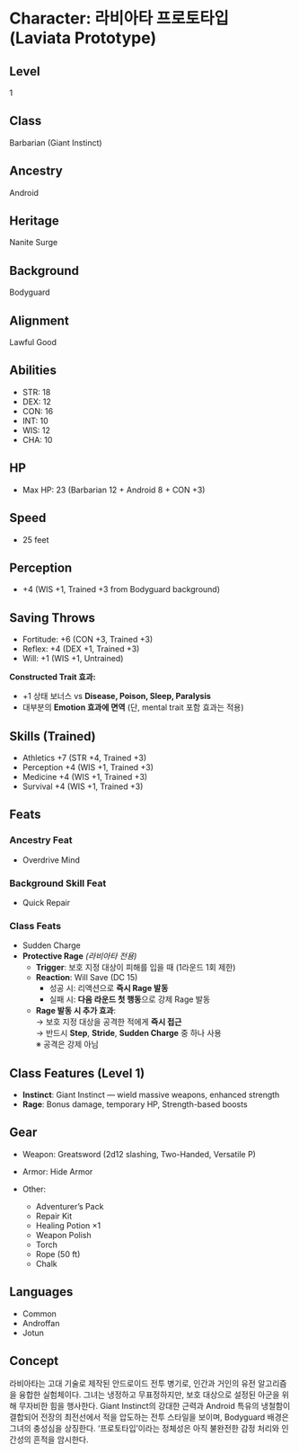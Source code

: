 # Character: 라비아타 프로토타입 (Laviata Prototype)

## Level

1

## Class

Barbarian (Giant Instinct)

## Ancestry

Android

## Heritage

Nanite Surge

## Background

Bodyguard

## Alignment

Lawful Good

## Abilities

* STR: 18
* DEX: 12
* CON: 16
* INT: 10
* WIS: 12
* CHA: 10

## HP

* Max HP: 23 (Barbarian 12 + Android 8 + CON +3)

## Speed

* 25 feet

## Perception

* +4 (WIS +1, Trained +3 from Bodyguard background)

## Saving Throws

* Fortitude: +6 (CON +3, Trained +3)
* Reflex: +4 (DEX +1, Trained +3)
* Will: +1 (WIS +1, Untrained)

**Constructed Trait 효과:**

* +1 상태 보너스 vs **Disease, Poison, Sleep, Paralysis**
* 대부분의 **Emotion 효과에 면역** (단, mental trait 포함 효과는 적용)

## Skills (Trained)

* Athletics +7 (STR +4, Trained +3)
* Perception +4 (WIS +1, Trained +3)
* Medicine +4 (WIS +1, Trained +3)
* Survival +4 (WIS +1, Trained +3)

## Feats

### Ancestry Feat

* Overdrive Mind

### Background Skill Feat

* Quick Repair

### Class Feats

* Sudden Charge  
* **Protective Rage** *(라비아타 전용)*  
  - **Trigger**: 보호 지정 대상이 피해를 입을 때 (1라운드 1회 제한)  
  - **Reaction**: Will Save (DC 15)
    - 성공 시: 리액션으로 **즉시 Rage 발동**
    - 실패 시: **다음 라운드 첫 행동**으로 강제 Rage 발동
  - **Rage 발동 시 추가 효과**:  
    → 보호 지정 대상을 공격한 적에게 **즉시 접근**  
    → 반드시 **Step**, **Stride**, **Sudden Charge** 중 하나 사용  
    ※ 공격은 강제 아님

## Class Features (Level 1)

* **Instinct**: Giant Instinct — wield massive weapons, enhanced strength
* **Rage**: Bonus damage, temporary HP, Strength-based boosts

## Gear

* Weapon: Greatsword (2d12 slashing, Two-Handed, Versatile P)
* Armor: Hide Armor
* Other:

  * Adventurer’s Pack
  * Repair Kit
  * Healing Potion ×1
  * Weapon Polish
  * Torch
  * Rope (50 ft)
  * Chalk

## Languages

* Common
* Androffan
* Jotun

## Concept

라비아타는 고대 기술로 제작된 안드로이드 전투 병기로, 인간과 거인의 유전 알고리즘을 융합한 실험체이다. 그녀는 냉정하고 무표정하지만, 보호 대상으로 설정된 아군을 위해 무자비한 힘을 행사한다. Giant Instinct의 강대한 근력과 Android 특유의 냉철함이 결합되어 전장의 최전선에서 적을 압도하는 전투 스타일을 보이며, Bodyguard 배경은 그녀의 충성심을 상징한다. ‘프로토타입’이라는 정체성은 아직 불완전한 감정 처리와 인간성의 흔적을 암시한다.
